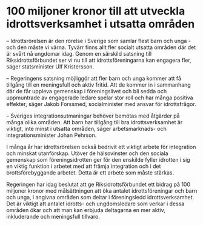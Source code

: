 # 100 miljoner kronor till att utveckla idrottsverksamhet i utsatta områden

– Idrottsrörelsen är den rörelse i Sverige som samlar flest barn och unga \- och den måste vi värna. Tyvärr finns allt fler socialt utsatta områden där det är svårt nå ungdomar idag. Genom en särskild satsning till Riksidrottsförbundet ser vi nu till att idrottsföreningarna kan engagera fler, säger statsminister Ulf Kristersson.

– Regeringens satsning möjliggör att fler barn och unga kommer att få tillgång till en meningsfull och aktiv fritid. Att de kommer in i sammanhang där de får uppleva gemenskap i föreningslivet och bli sedda och uppmuntrade av engagerade ledare spelar stor roll och har många positiva effekter, säger Jakob Forssmed, socialminister med ansvar för idrottsfrågor.

– Sveriges integrationsutmaningar behöver bemötas med åtgärder på många olika områden. Att barn har tillgång till bra idrottsverksamhet är viktigt, inte minst i utsatta områden, säger arbetsmarknads\- och integrationsminister Johan Pehrson.

I många år har idrottsrörelsen också bedrivit ett viktigt arbete för integration och minskat utanförskap. Utöver de hälsovinster och den sociala gemenskap som föreningsidrotten ger för den enskilde fyller idrotten i sig en viktig funktion i arbetet med att främja integration och i det brottsförebyggande arbetet. Detta är ett arbete som måste stärkas.

Regeringen har idag beslutat att ge Riksidrottsförbundet ett bidrag på 100 miljoner kronor med målsättningen att öka antalet idrottsföreningar och barn och unga, i angivna områden som deltar i föreningsledd idrottsverksamhet. Det är viktigt att antalet idrotts\- och ungdomsledare som verkar i dessa områden ökar och att man kan erbjuda deltagarna en mer aktiv, inkluderande och meningsfull tillvaro.
